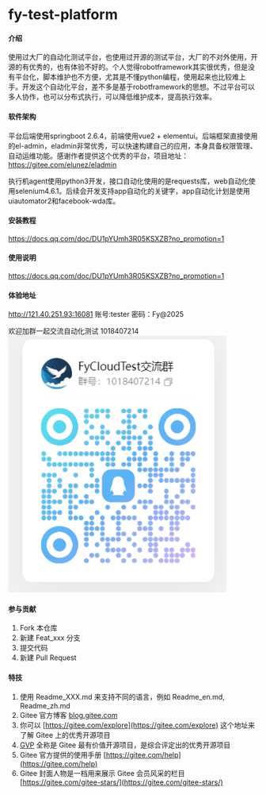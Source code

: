 # fy-test-platform

#### 介绍
使用过大厂的自动化测试平台，也使用过开源的测试平台，大厂的不对外使用，开源的有优秀的，也有体验不好的。个人觉得robotframework其实很优秀，但是没有平台化，脚本维护也不方便，尤其是不懂python编程，使用起来也比较难上手。开发这个自动化平台，差不多是基于robotframework的思想。不过平台可以多人协作，也可以分布式执行，可以降低维护成本，提高执行效率。


#### 软件架构
平台后端使用springboot 2.6.4，前端使用vue2 + elementui。后端框架直接使用的el-admin，eladmin非常优秀，可以快速构建自己的应用，本身具备权限管理、自动运维功能。感谢作者提供这个优秀的平台，项目地址：https://gitee.com/elunez/eladmin

执行机agent使用python3开发，接口自动化使用的是requests库，web自动化使用selenium4.6.1。后续会开发支持app自动化的关键字，app自动化计划是使用uiautomator2和facebook-wda库。

#### 安装教程

https://docs.qq.com/doc/DU1pYUmh3R05KSXZB?no_promotion=1

#### 使用说明

https://docs.qq.com/doc/DU1pYUmh3R05KSXZB?no_promotion=1

#### 体验地址
http://121.40.251.93:16081
账号:tester
密码：Fy@2025

欢迎加群一起交流自动化测试
1018407214
![输入图片说明](image.png)


#### 参与贡献

1.  Fork 本仓库
2.  新建 Feat_xxx 分支
3.  提交代码
4.  新建 Pull Request


#### 特技

1.  使用 Readme\_XXX.md 来支持不同的语言，例如 Readme\_en.md, Readme\_zh.md
2.  Gitee 官方博客 [blog.gitee.com](https://blog.gitee.com)
3.  你可以 [https://gitee.com/explore](https://gitee.com/explore) 这个地址来了解 Gitee 上的优秀开源项目
4.  [GVP](https://gitee.com/gvp) 全称是 Gitee 最有价值开源项目，是综合评定出的优秀开源项目
5.  Gitee 官方提供的使用手册 [https://gitee.com/help](https://gitee.com/help)
6.  Gitee 封面人物是一档用来展示 Gitee 会员风采的栏目 [https://gitee.com/gitee-stars/](https://gitee.com/gitee-stars/)
